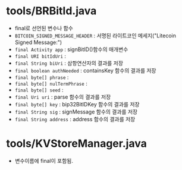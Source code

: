 # tools/BRBitId.java
- final로 선언된 변수나 함수
- `BITCOIN_SIGNED_MESSAGE_HEADER` : 서명된 라이트코인 메세지("Litecoin Signed Message:")
- `final Activity app` : signBitID()함수의 매개변수
- `final URI bitIdUri` :
- `final String biUri` : 삼항연산자의 결과를 저장
- `final boolean authNeeded` : containsKey 함수의 결과를 저장
- `final byte[] phrase` : 
- `final byte[] nulTermPhrase` :
- `final byte[] seed` :
- `final Uri uri` : parse 함수의 결과를 저장
- `final byte[] key` : bip32BitIDKey 함수의 결과를 저장
- `final String sig` : signMessage 함수의 결과를 저장
- `final String address` : address 함수의 결과를 저장


# tools/KVStoreManager.java
- 변수이름에 final이 포함됨.
